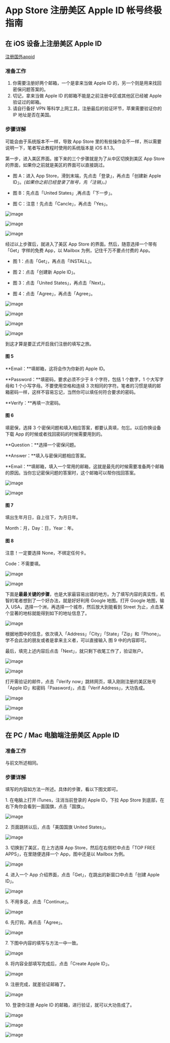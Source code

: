 

# App Store 注册美区 Apple ID 帐号终极指南
## 在 iOS 设备上注册美区 Apple ID
[注册国外appid](https://sspai.com/post/25837)
### 准备工作

1.  你需要注册好两个邮箱，一个是拿来当做 Apple ID 的，另一个则是用来找回密保问题答案的。
2.  切记，拿来当做 Apple ID 的邮箱不能是之前注册中区或其他区已经被 Apple 验证过的邮箱。
3.  请自行备好 VPN 等科学上网工具，注册最后的验证环节，苹果需要验证你的 IP 地址是否在美国。

### 步骤详解

可能会由于系统版本不一样，导致 App Store 里的有些操作会不一样，所以需要说明一下，笔者写此教程时使用的系统版本是 iOS 8.1.3。

第一步，进入美区界面。接下来的三个步骤就是为了从中区切换到美区 App Store 的界面，如果你之前就是美区的界面可以直接跳过。

*   图 A：进入 App Store，滑到末端，先点击「登录」，再点击「创建新 Apple ID」。*(如果你之前已经登录了账号，先「注销」。)*

*   图 B：先点击「United States」,再点击「下一步」。

*   图 C：注意！先点击「Cancle」，再点击「Yes」。

![image](http://upload-images.jianshu.io/upload_images/1401554-e7adfdde0fac757c.jpg?imageMogr2/auto-orient/strip%7CimageView2/2/w/1240)

![image](http://upload-images.jianshu.io/upload_images/1401554-895ea2c1c5ce5a82.jpg?imageMogr2/auto-orient/strip%7CimageView2/2/w/1240)

![image](http://upload-images.jianshu.io/upload_images/1401554-4e4dbcf90f9c67d6.jpg?imageMogr2/auto-orient/strip%7CimageView2/2/w/1240)

经过以上步骤后，就进入了美区 App Store 的界面。然后，随意选择一个带有「Get」字样的免费 App，以 Mailbox 为例，记住千万不要点付费的 App。

*   图 1：点击「Get」，再点击「INSTALL」。

*   图 2：点击「创建新 Apple ID」。

*   图 3：点击「United States」，再点击「Next」。

*   图 4：点击「Agree」，再点击「Agree」。

![image](http://upload-images.jianshu.io/upload_images/1401554-c3c5b1cbdbddfe2e.jpg?imageMogr2/auto-orient/strip%7CimageView2/2/w/1240)

![image](http://upload-images.jianshu.io/upload_images/1401554-28293090145b190c.jpg?imageMogr2/auto-orient/strip%7CimageView2/2/w/1240)

![image](http://upload-images.jianshu.io/upload_images/1401554-411842348ab78965.jpg?imageMogr2/auto-orient/strip%7CimageView2/2/w/1240)

![image](http://upload-images.jianshu.io/upload_images/1401554-e605f43d091c61ce.jpg?imageMogr2/auto-orient/strip%7CimageView2/2/w/1240)

到这才算是要正式开启我们注册的填写之旅。

#### 图 5

**Email：**填邮箱，这将会作为你新的 Apple ID。

**Password：**填密码，要求必须不少于 8 个字符，包括 1 个数字，1 个大写字母和 1 个小写字母。不要使用空格和连续 3 次相同的字符。笔者的习惯是填的邮箱密码一样，这样不容易忘记，当然你可以填任何符合要求的密码。

**Verify：**再填一次密码。

#### 图 6

填密保，选择 3 个密保问题和填入相应答案，都要认真填，勿忘。以后你换设备下载 App 的时候或者找回密码的时候需要用到的。

**Question：**选择一个密保问题。

**Answer：**填入与密保问题相应答案。

**Email：**填邮箱，填入一个常用的邮箱，这就是最先的时候需要准备两个邮箱的原因。当你忘记密保问题的答案时，这个邮箱可以帮你找回答案。

![image](http://upload-images.jianshu.io/upload_images/1401554-2a7dc45eefc6844a.jpg?imageMogr2/auto-orient/strip%7CimageView2/2/w/1240)

![image](http://upload-images.jianshu.io/upload_images/1401554-f81be44e85e2feb2.jpg?imageMogr2/auto-orient/strip%7CimageView2/2/w/1240)

#### **图 7**

填出生年月日，自上往下，为月日年。

Month：月，Day：日，Year：年。

#### 图 8

注意！一定要选择 None，不绑定任何卡。

Code：不需要填。

![image](http://upload-images.jianshu.io/upload_images/1401554-f0081915fb8e8acf.jpg?imageMogr2/auto-orient/strip%7CimageView2/2/w/1240)

![image](http://upload-images.jianshu.io/upload_images/1401554-a81f02f3a53c8836.jpg?imageMogr2/auto-orient/strip%7CimageView2/2/w/1240)

下面是**最最关键的步骤**，也是大家最容易出错的地方。为了填写内容的真实性，机智的笔者想到了一个好办法，就是好好利用 Google 地图。打开 Google 地图，输入 USA，选择一个洲，再选择一个城市，然后放大到能看到 Street 为止，点击某个显著的地标就能得到如下的地址信息了。

![image](http://upload-images.jianshu.io/upload_images/1401554-e6dd531d7af82f3e.jpg?imageMogr2/auto-orient/strip%7CimageView2/2/w/1240)

根据地图中的信息，依次填入「Address」「City」「State」「Zip」和「Phone」。学不会此法的朋友或者是拿来主义者，可以直接输入 图 9 中的内容即可。

最后，填完上述内容后点击「Next」，就只剩下收尾工作了，验证账户。

![image](http://upload-images.jianshu.io/upload_images/1401554-f17b68ce6b9bae1a.jpg?imageMogr2/auto-orient/strip%7CimageView2/2/w/1240)

![image](http://upload-images.jianshu.io/upload_images/1401554-6beacd1b65e22972.jpg?imageMogr2/auto-orient/strip%7CimageView2/2/w/1240)

打开需验证的邮件，点击「Verify now」跳转网页，填入刚刚注册的美区账号「Apple ID」和密码「Paasword」，点击「Verif Address」，大功告成。

![image](http://upload-images.jianshu.io/upload_images/1401554-c4d5ad4bdb664eb3.jpg?imageMogr2/auto-orient/strip%7CimageView2/2/w/1240)

![image](http://upload-images.jianshu.io/upload_images/1401554-a79e4a449e309349.jpg?imageMogr2/auto-orient/strip%7CimageView2/2/w/1240)

![image](http://upload-images.jianshu.io/upload_images/1401554-63ea860a06f54630.jpg?imageMogr2/auto-orient/strip%7CimageView2/2/w/1240)

## 在 PC / Mac 电脑端注册美区 Apple ID

### 准备工作

与前文所述相同。

### 步骤详解

填写的内容如方法一所述。具体的步骤，看以下图文即可。

1\. 在电脑上打开 iTunes，注消当前登录的 Apple ID，下拉 App Store 到底部，在右下角你会看到一面国旗，点击「国旗」。

![image](http://upload-images.jianshu.io/upload_images/1401554-708275d04a353080.jpg?imageMogr2/auto-orient/strip%7CimageView2/2/w/1240)

2\. 页面跳转以后，点击「美国国旗 United States」。

![image](http://upload-images.jianshu.io/upload_images/1401554-de66f8ef1fedf00b.jpg?imageMogr2/auto-orient/strip%7CimageView2/2/w/1240)

3\. 切换到了美区，在上方选择 App Store，然后在右侧栏中点击「TOP FREE APPS」，在里随便选择一个 App，图中还是以 Mailbox 为例。

![image](http://upload-images.jianshu.io/upload_images/1401554-d4f7127457edd950.jpg?imageMogr2/auto-orient/strip%7CimageView2/2/w/1240)

4\. 进入一个 App 介绍界面，点击「Get」，在跳出的新窗口中点击「创建 Apple ID」。

![image](http://upload-images.jianshu.io/upload_images/1401554-dd75f18e482aa86b.jpg?imageMogr2/auto-orient/strip%7CimageView2/2/w/1240)

5\. 不用多说，点击「Continue」。

![image](http://upload-images.jianshu.io/upload_images/1401554-98e8375f27cffca5.jpg?imageMogr2/auto-orient/strip%7CimageView2/2/w/1240)

6\. 先打钩，再点击「Agree」。

![image](http://upload-images.jianshu.io/upload_images/1401554-5e4784547c8af910.jpg?imageMogr2/auto-orient/strip%7CimageView2/2/w/1240)

7\. 下图中内容的填写与方法一中一致。

![image](http://upload-images.jianshu.io/upload_images/1401554-72cd404db1590dcf.png?imageMogr2/auto-orient/strip%7CimageView2/2/w/1240)

8\. 将内容全部填写完成后，点击「Create Apple ID」。

![image](http://upload-images.jianshu.io/upload_images/1401554-b675a73c81bfe13e.jpg?imageMogr2/auto-orient/strip%7CimageView2/2/w/1240)

9\. 注册完成，就差验证邮箱了。

![image](http://upload-images.jianshu.io/upload_images/1401554-1263916fc8b93b1e.png?imageMogr2/auto-orient/strip%7CimageView2/2/w/1240)

10\. 登录你注册 Apple ID 的邮箱，进行验证，就可以大功告成了。

![image](http://upload-images.jianshu.io/upload_images/1401554-5dc6e3ee618d63d8.png?imageMogr2/auto-orient/strip%7CimageView2/2/w/1240)

![image](http://upload-images.jianshu.io/upload_images/1401554-283c0c45f49832a0.png?imageMogr2/auto-orient/strip%7CimageView2/2/w/1240)

![image](http://upload-images.jianshu.io/upload_images/1401554-caabd2298d355e88.png?imageMogr2/auto-orient/strip%7CimageView2/2/w/1240)


  

 

 

